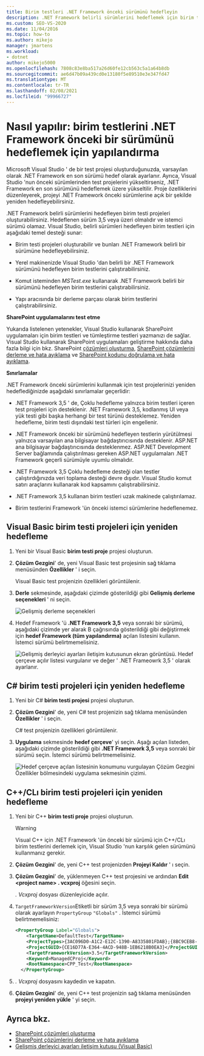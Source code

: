```yaml
---
title: Birim testleri .NET Framework önceki sürümünü hedefleyin
description: .NET Framework belirli sürümlerini hedeflemek için birim testi projeleri oluşturmayı öğrenin. Hedeflenen sürüm 3,5 veya üzeri olmalıdır ve istemci sürümü olamaz.
ms.custom: SEO-VS-2020
ms.date: 11/04/2016
ms.topic: how-to
ms.author: mikejo
manager: jmartens
ms.workload:
- dotnet
author: mikejo5000
ms.openlocfilehash: 7808c83e8ba517a26d60fe12cb563c5a1a64b8db
ms.sourcegitcommit: ae6d47b09a439cd0e13180f5e89510e3e347fd47
ms.translationtype: MT
ms.contentlocale: tr-TR
ms.lasthandoff: 02/08/2021
ms.locfileid: "99966727"
---
```

# <a name="how-to-configure-unit-tests-to-target-an-earlier-version-of-the-net-framework"></a>Nasıl yapılır: birim testlerini .NET Framework önceki bir sürümünü hedeflemek için yapılandırma

Microsoft Visual Studio ' de bir test projesi oluşturduğunuzda, varsayılan olarak .NET Framework en son sürümü hedef olarak ayarlanır. Ayrıca, Visual Studio 'nun önceki sürümlerinden test projelerini yükseltirseniz, .NET Framework en son sürümünü hedeflemek üzere yükseltilir. Proje özelliklerini düzenleyerek, projeyi .NET Framework önceki sürümlerine açık bir şekilde yeniden hedefleyebilirsiniz.

.NET Framework belirli sürümlerini hedefleyen birim testi projeleri oluşturabilirsiniz. Hedeflenen sürüm 3,5 veya üzeri olmalıdır ve istemci sürümü olamaz. Visual Studio, belirli sürümleri hedefleyen birim testleri için aşağıdaki temel desteği sunar:

- Birim testi projeleri oluşturabilir ve bunları .NET Framework belirli bir sürümüne hedefleyebilirsiniz.

- Yerel makinenizde Visual Studio 'dan belirli bir .NET Framework sürümünü hedefleyen birim testlerini çalıştırabilirsiniz.

- Komut isteminden *MSTest.exe* kullanarak .NET Framework belirli bir sürümünü hedefleyen birim testlerini çalıştırabilirsiniz.

- Yapı aracısında bir derleme parçası olarak birim testlerini çalıştırabilirsiniz.

**SharePoint uygulamalarını test etme**

Yukarıda listelenen yetenekler, Visual Studio kullanarak SharePoint uygulamaları için birim testleri ve tümleştirme testleri yazmanızı de sağlar. Visual Studio kullanarak SharePoint uygulamaları geliştirme hakkında daha fazla bilgi için bkz. SharePoint [çözümleri oluşturma](../sharepoint/create-sharepoint-solutions.md), [SharePoint çözümlerini derleme ve hata ayıklama](../sharepoint/building-and-debugging-sharepoint-solutions.md) ve [SharePoint kodunu doğrulama ve hata ayıklama](../sharepoint/verifying-and-debugging-sharepoint-code.md).

**Sınırlamalar**

.NET Framework önceki sürümlerini kullanmak için test projelerinizi yeniden hedeflediğinizde aşağıdaki sınırlamalar geçerlidir:

- .NET Framework 3,5 ' de, Çoklu hedefleme yalnızca birim testleri içeren test projeleri için desteklenir. .NET Framework 3,5, kodlanmış UI veya yük testi gibi başka herhangi bir test türünü desteklemez. Yeniden hedefleme, birim testi dışındaki test türleri için engellenir.

- .NET Framework önceki bir sürümünü hedefleyen testlerin yürütülmesi yalnızca varsayılan ana bilgisayar bağdaştırıcısında desteklenir. ASP.NET ana bilgisayar bağdaştırıcısında desteklenmez. ASP.NET Development Server bağlamında çalıştırılması gereken ASP.NET uygulamaları .NET Framework geçerli sürümüyle uyumlu olmalıdır.

- .NET Framework 3,5 Çoklu hedefleme desteği olan testler çalıştırdığınızda veri toplama desteği devre dışıdır. Visual Studio komut satırı araçlarını kullanarak kod kapsamını çalıştırabilirsiniz.

- .NET Framework 3,5 kullanan birim testleri uzak makinede çalıştırılamaz.

- Birim testlerini Framework 'ün önceki istemci sürümlerine hedeflenemez.

## <a name="retargeting-for-visual-basic-unit-test-projects"></a>Visual Basic birim testi projeleri için yeniden hedefleme

1. Yeni bir Visual Basic **birim testi proje** projesi oluşturun.

2. **Çözüm Gezgini**' de, yeni Visual Basic test projesinin sağ tıklama menüsünden **Özellikler** ' i seçin.

     Visual Basic test projenizin özellikleri görüntülenir.

3. **Derle** sekmesinde, aşağıdaki çizimde gösterildiği gibi **Gelişmiş derleme seçenekleri** ' ni seçin.

     ![Gelişmiş derleme seçenekleri](../test/media/howtoconfigureunittest35frameworka.png)

4. Hedef Framework 'ü **.NET Framework 3,5** veya sonraki bir sürümü, aşağıdaki çizimde yer alarak B çağrısında gösterildiği gibi değiştirmek için **hedef Framework (tüm yapılandırma)** açılan listesini kullanın. İstemci sürümü belirtmemelisiniz.

     ![Gelişmiş derleyici ayarları iletişim kutusunun ekran görüntüsü. Hedef çerçeve açılır listesi vurgulanır ve değer ' .NET Frameowrk 3,5 ' olarak ayarlanır.](../test/media/howtoconfigureunitest35frameworkstepb.png)

## <a name="retargeting-for-c-unit-test-projects"></a>C# birim testi projeleri için yeniden hedefleme

1. Yeni bir C# **birim testi projesi** projesi oluşturun.

2. **Çözüm Gezgini**' de, yeni C# test projenizin sağ tıklama menüsünden **Özellikler** ' i seçin.

   C# test projenizin özellikleri görüntülenir.

3. **Uygulama** sekmesinde **hedef çerçeve**' yi seçin. Aşağı açılan listeden, aşağıdaki çizimde gösterildiği gibi **.NET Framework 3,5** veya sonraki bir sürümü seçin. İstemci sürümü belirtmemelisiniz.

   ![Hedef çerçeve açılan listesinin konumunu vurgulayan Çözüm Gezgini Özellikler bölmesindeki uygulama sekmesinin çizimi.](../test/media/howtoconfigureunittest35frameworkcsharp.png)

## <a name="retargeting-for-ccli-unit-test-projects"></a>C++/CLı birim testi projeleri için yeniden hedefleme

1. Yeni bir C++ **birim testi proje** projesi oluşturun.

   > [!WARNING]
   > Visual C++ için .NET Framework 'ün önceki bir sürümü için C++/CLı birim testlerini derlemek için, Visual Studio 'nun karşılık gelen sürümünü kullanmanız gerekir.

2. **Çözüm Gezgini**' de, yeni C++ test projenizden **Projeyi Kaldır** ' ı seçin.

3. **Çözüm Gezgini**' de, yüklenmeyen C++ test projesini ve ardından **Edit \<project name> . vcxproj** öğesini seçin.

   *. Vcxproj* dosyası düzenleyicide açılır.

4. `TargetFrameworkVersion`Etiketli bir sürüm 3,5 veya sonraki bir sürümü olarak ayarlayın `PropertyGroup` `"Globals"` . İstemci sürümü belirtmemelisiniz:

    ```xml
    <PropertyGroup Label="Globals">
        <TargetName>DefaultTest</TargetName>
        <ProjectTypes>{3AC096D0-A1C2-E12C-1390-A8335801FDAB};{8BC9CEB8-8B4A-11D0-8D11-00A0C91BC942}</ProjectTypes>
        <ProjectGUID>{CE16D77A-E364-4ACD-948B-1EB6218B0EA3}</ProjectGUID>
        <TargetFrameworkVersion>3.5</TargetFrameworkVersion>
        <Keyword>ManagedCProj</Keyword>
        <RootNamespace>CPP_Test</RootNamespace>
      </PropertyGroup>
    ```

5. *. Vcxproj* dosyasını kaydedin ve kapatın.

6. **Çözüm Gezgini**' de, yeni C++ test projenizin sağ tıklama menüsünden **projeyi yeniden yükle** ' yi seçin.

## <a name="see-also"></a>Ayrıca bkz.

- [SharePoint çözümleri oluşturma](../sharepoint/create-sharepoint-solutions.md)
- [SharePoint çözümlerini derleme ve hata ayıklama](../sharepoint/building-and-debugging-sharepoint-solutions.md)
- [Gelişmiş derleyici ayarları iletişim kutusu (Visual Basic)](../ide/reference/advanced-compiler-settings-dialog-box-visual-basic.md)
